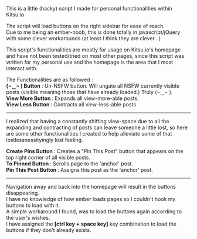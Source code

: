 This is a little (hacky) script I made for personal functionalities within Kitsu.io

The script will load buttons on the right sidebar for ease of reach. <br/>
Due to me being an ember-noob, this is done totally in javascript/jQuery with some clever workarounds (at least I think they are clever...)<br/>

This script's functionalities are mostly for usage on Kitsu.io's homepage and have not been tested/tried on most other pages, since this script was written for my personal use and the homepage is the area that I most interact with.

The Functionalities are as followed : <br/>
<strong>(¬‿¬ ) Button </strong>: Un-NSFW button. Will ungate all NSFW currently visible posts (visible meaning those that have already loaded.) Truly (¬‿¬ ).<br/>
<strong>View More Button </strong>: Expands all view-more-able posts. <br/>
<strong>View Less Button </strong>: Contracts all view-less-able posts.<br/>

-----------------------------------------

I realized that having a constantly shifting view-space due to all the expanding and contracting of posts can leave someone a little lost, so here are some other functionalities I created to help alleviate some of that lostlessnessityingly lost feeling.<br/>

<strong>Create Pins Button </strong>: Creates a "Pin This Post" button that appears on the top right corner of all visible posts.<br/>
<strong>To Pinned Button </strong>: Scrolls page to the 'anchor' post.<br/>
<strong>Pin This Post Button </strong>: Assigns this post as the 'anchor' post. <br/>

-----------------------------------------

Navigation away and back into the homepage will result in the buttons disappearing. <br/>
I have no knowledge of how ember loads pages so I couldn't hook my buttons to load with it. <br/>
A simple workaround I found, was to load the buttons again according to the user's wishes. <br/>
I have assigned the <strong>[ctrl key + space key]</strong> key combination to load the buttons if they don't already exists.<br/>
